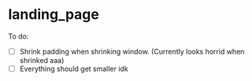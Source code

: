 # landing_page

To do:
- [ ] Shrink padding when shrinking window. (Currently looks horrid when shrinked aaa)
- [ ] Everything should get smaller idk